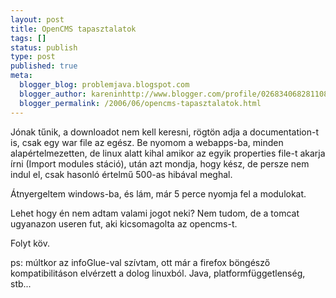 ```yaml
---
layout: post
title: OpenCMS tapasztalatok
tags: []
status: publish
type: post
published: true
meta:
  blogger_blog: problemjava.blogspot.com
  blogger_author: kareninhttp://www.blogger.com/profile/02683406828110839343noreply@blogger.com
  blogger_permalink: /2006/06/opencms-tapasztalatok.html
---
```

Jónak tűnik, a downloadot nem kell keresni, rögtön adja a documentation-t is,
csak egy war file az egész. Be nyomom a webapps-ba, minden alapértelmezetten,
de linux alatt kihal amikor az egyik properties file-t akarja írni (Import
modules stáció), után azt mondja, hogy kész, de persze nem indul el, csak
hasonló értelmű 500-as hibával meghal.

Átnyergeltem windows-ba, és lám, már 5 perce nyomja fel a modulokat.

Lehet hogy én nem adtam valami jogot neki? Nem tudom, de a tomcat ugyanazon
useren fut, aki kicsomagolta az opencms-t.

Folyt köv.

ps: múltkor az infoGlue-val szívtam, ott már a firefox böngésző
kompatibilitáson elvérzett a dolog linuxból. Java, platformfüggetlenség,
stb...

